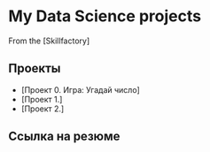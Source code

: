 # My Data Science projects

From the [Skillfactory]

## Проекты

* [Проект 0. Игра: Угадай число]
* [Проект 1.]
* [Проект 2.]

## Ссылка на резюме
